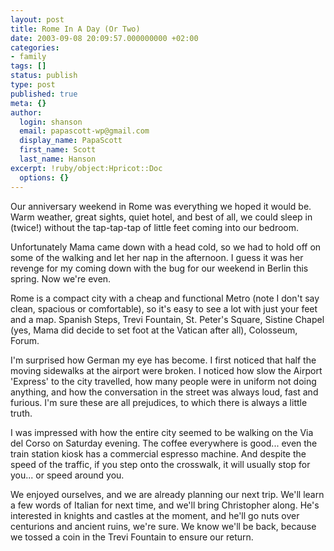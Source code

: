 ```yaml
---
layout: post
title: Rome In A Day (Or Two)
date: 2003-09-08 20:09:57.000000000 +02:00
categories:
- family
tags: []
status: publish
type: post
published: true
meta: {}
author:
  login: shanson
  email: papascott-wp@gmail.com
  display_name: PapaScott
  first_name: Scott
  last_name: Hanson
excerpt: !ruby/object:Hpricot::Doc
  options: {}
---
```

<p>Our anniversary weekend in Rome was everything we hoped it would be. Warm weather, great sights, quiet hotel, and best of all, we could sleep in (twice!) without the tap-tap-tap of little feet coming into our bedroom.</p>
<p>Unfortunately Mama came down with a head cold, so we had to hold off on some of the walking and let her nap in the afternoon. I guess it was her revenge for my coming down with the bug for our weekend in Berlin this spring. Now we're even.</p>
<p>Rome is a compact city with a cheap and functional Metro (note I don't say clean, spacious or comfortable), so it's easy to see a lot with just your feet and a map. Spanish Steps, Trevi Fountain, St. Peter's Square, Sistine Chapel (yes, Mama did decide to set foot at the Vatican after all), Colosseum, Forum.  </p>
<p>I'm surprised how German my eye has become. I first noticed that half the moving sidewalks at the airport were broken. I noticed how slow the Airport 'Express' to the city travelled, how many people were in uniform not doing anything, and how the conversation in the street was always loud, fast and furious. I'm sure these are all prejudices, to which there is always a little truth. </p>
<p>I was impressed with how the entire city seemed to be walking on the Via del Corso on Saturday evening. The coffee everywhere is good... even the train station kiosk has a commercial espresso machine. And despite the speed of the traffic, if you step onto the crosswalk, it will usually stop for you... or speed around you.</p>
<p>We enjoyed ourselves, and we are already planning our next trip. We'll learn a few words of Italian for next time, and we'll bring Christopher along. He's interested in knights and castles at the moment, and he'll go nuts over centurions and ancient ruins, we're sure. We know we'll be back, because we tossed a coin in the Trevi Fountain to ensure our return.</p>
